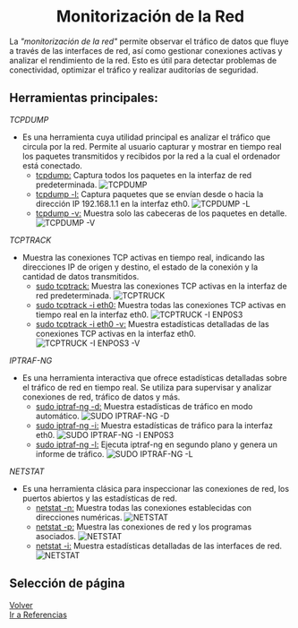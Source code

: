 # <h1 align="center"> Monitorización de la Red </h> 

La *"monitorización de la red"* permite observar el tráfico de datos que fluye a través de las interfaces de red, así como gestionar conexiones activas y analizar el rendimiento de la red. Esto es útil para detectar problemas de conectividad, optimizar el tráfico y realizar auditorías de seguridad. 

## **Herramientas principales:** 

*TCPDUMP* 
- Es una herramienta cuya utilidad principal es analizar el tráfico que circula por la red. Permite al usuario capturar y mostrar en tiempo real los paquetes transmitidos y recibidos por la red a la cual el ordenador está conectado. 
  - <ins>tcpdump:</ins> Captura todos los paquetes en la interfaz de red predeterminada. 
![TCPDUMP](img/TCPDUMP.png) 
  - <ins>tcpdump -l:</ins> Captura paquetes que se envían desde o hacia la dirección IP 192.168.1.1 en la interfaz eth0. 
![TCPDUMP -L](img/TCPDUMP-L.png) 
  - <ins>tcpdump -v:</ins> Muestra solo las cabeceras de los paquetes en detalle. 
![TCPDUMP -V](img/TCPDUMP-V.png) 

*TCPTRACK* 
- Muestra las conexiones TCP activas en tiempo real, indicando las direcciones IP de origen y destino, el estado de la conexión y la cantidad de datos transmitidos. 
  - <ins>sudo tcptrack:</ins> Muestra las conexiones TCP activas en la interfaz de red predeterminada. 
![TCPTRUCK](img/TCPTRUCK.png) 
  - <ins>sudo tcptrack -i eth0:</ins> Muestra todas las conexiones TCP activas en tiempo real en la interfaz eth0. 
![TCPTRUCK -I ENP0S3](img/TCPTRUCK-I.png) 
  - <ins>sudo tcptrack -i eth0 -v:</ins> Muestra estadísticas detalladas de las conexiones TCP activas en la interfaz eth0. 
![TCPTRUCK -I ENPOS3 -V](img/TCPTRUCK-I-V.png) 

*IPTRAF-NG* 
- Es una herramienta interactiva que ofrece estadísticas detalladas sobre el tráfico de red en tiempo real. Se utiliza para supervisar y analizar conexiones de red, tráfico de datos y más.
  - <ins>sudo iptraf-ng -d:</ins> Muestra estadísticas de tráfico en modo automático. 
![SUDO IPTRAF-NG -D](img/IPTRAF-NG-D.png) 
  - <ins>sudo iptraf-ng -i:</ins> Muestra estadísticas de tráfico para la interfaz eth0. 
![SUDO IPTRAF-NG -I ENP0S3](img/IPTRAF-NG-I.png) 
  - <ins>sudo iptraf-ng -l:</ins> Ejecuta iptraf-ng en segundo plano y genera un informe de tráfico. 
![SUDO IPTRAF-NG -L](img/IPTRAF-NG-L.png) 

*NETSTAT* 
- Es una herramienta clásica para inspeccionar las conexiones de red, los puertos abiertos y las estadísticas de red. 
  - <ins>netstat -n:</ins> Muestra todas las conexiones establecidas con direcciones numéricas. 
![NETSTAT](img/NETSTAT-N.png) 
  - <ins>netstat -p:</ins> Muestra las conexiones de red y los programas asociados. 
![NETSTAT](img/NETSTAT-P.png) 
  - <ins>netstat -i:</ins> Muestra estadísticas detalladas de las interfaces de red. 
![NETSTAT](img/NETSTAT-I.png) 

## Selección de página 
[Volver](./Monitorización-Almacenamiento.md)     
[Ir a Referencias](./Referencias.md)  
